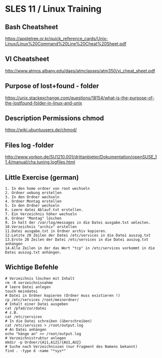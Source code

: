 # SLES 11 / Linux Training 

## Bash Cheatsheet 
https://appletree.or.kr/quick_reference_cards/Unix-Linux/Linux%20Command%20Line%20Cheat%20Sheet.pdf

## VI Cheatsheet 
http://www.atmos.albany.edu/daes/atmclasses/atm350/vi_cheat_sheet.pdf

## Purpose of lost+found - folder 
https://unix.stackexchange.com/questions/18154/what-is-the-purpose-of-the-lostfound-folder-in-linux-and-unix

## Description Permissions chmod 
https://wiki.ubuntuusers.de/chmod/

## Files log -folder 
http://www.vorkon.de/SU1210.001/drittanbieter/Dokumentation/openSUSE_11.4/manual/cha.tuning.logfiles.html

## Little Exercise (german)

```
1. In den home ordner von root wechseln 
2. Ordner uebung erstellen
3. In den Ordner wechseln 
4. Ordner Montag erstellen
5. In den Ordner wechseln
6. Leere datei Ablauf.txt erstellen. 
7. Ein Verzeichnis höher wechseln
8. Ordner "Montag" löschen 
9. In halt der /var/log/messages in die Datei ausgabe.txt umleiten.
10.Verzeichnis "archiv" erstellen
11.Datei ausgabe.txt in Ordner archiv kopieren. 
12.Letzte 20 Zeilen der Datei /etc/services in die Datei auszug.txt 
13.Erste 20 Zeilen der Datei /etc/services in die Datei auszug.txt anhängen 
14.Alle Zeilen in der das Wort "tcp" in /etc/services vorkommt in die Datei auszug.txt anhängen.
```

## Wichtige Befehle ##

```
# Verzeichnis löschen mit Inhalt 
rm -R verzeichnisnahme
# leere Datei anlegen 
touch meindatei 
# Datei in Ordner kopieren (Ordner muss existieren !) 
cp /etc/services /root/meinordner/
# Inhalt einer Datei ausgeben
cat /pfad/zur/datei 
# z.B. 
cat /etc/services 
# In die Datei schreiben (überschreiben)
cat /etc/services > /root/output.log 
# An Datei anhängen 
echo "hänge an" >> /root/output.log 
# Verzeichnistruktur anlegen
mkdir -p Ordner/{A11,A12}/{AU1,AU2}
# Suche nach Verzeichnissen (nur Fragment des Namens bekannt)
find . -type d -name "*sys*"


```

